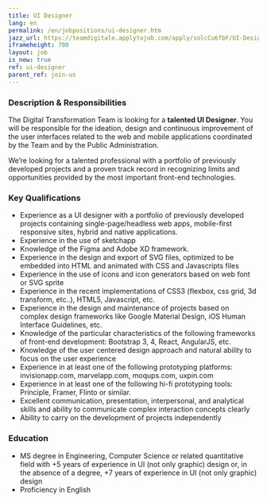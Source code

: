 ```yaml
---
title: UI Designer
lang: en
permalink: /en/jobpositions/ui-designer.htm
jazz_url: https://teamdigitale.applytojob.com/apply/solcCu6fbF/UI-Designer
iframeheight: 700
layout: job
is_new: true
ref: ui-designer
parent_ref: join-us
---
```


### Description & Responsibilities
The Digital Transformation Team is looking for a **talented UI Designer**.
You will be responsible for the ideation, design and continuous improvement of the user interfaces related to the web and mobile applications coordinated by the Team and by the Public Administration. 

We’re looking for a talented professional with a portfolio of previously developed projects and a proven track record in recognizing limits and opportunities provided by the most important front-end technologies.



### Key Qualifications
- Experience as a UI designer with a portfolio of previously developed projects containing single-page/headless web apps, mobile-first responsive sites, hybrid and native applications.
- Experience in the use of sketchapp 
- Knowledge of the Figma and Adobe XD framework.
- Experience in the design and export of SVG files, optimized to be embedded into HTML and animated with CSS and Javascripts files 
- Experience in the use of icons and icon generators based on web font or SVG sprite  
- Experience in the recent implementations of CSS3 (flexbox, css grid, 3d transform, etc..), HTML5, Javascript, etc.
- Experience in the design and maintenance of projects based on complex design frameworks like Google Material Design, iOS Human Interface Guidelines, etc.
- Knowledge of the particular characteristics of the following frameworks of front-end development: Bootstrap 3, 4, React, AngularJS, etc.
- Knowledge of the user centered design approach and natural ability to focus on the user experience
- Experience in at least one of the following prototyping platforms: invisionapp.com, marvelapp.com, moqups.com, uxpin.com
- Experience in at least one of the following hi-fi prototyping tools: Principle, Framer, Flinto or similar.
- Excellent communication, presentation, interpersonal, and analytical skills and ability to communicate complex interaction concepts clearly 
- Ability to carry on the development of projects independently 


### Education
- MS degree in Engineering, Computer Science or related quantitative field with +5 years of experience in UI (not only graphic) design or, in the absence of a degree, +7 years of experience in UI (not only graphic) design
- Proficiency in English


